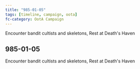 ```yaml
---
title: "985-01-05"
tags: [timeline, campaign, oota]
fc-category: OotA Campaign
---
```

<span class='ob-timelines'
	data-date='985-01-05-00'
	data-title='Campaign: NAGA Adventures'
	data-class='orange'> Encounter bandit cultists and skeletons, Rest at Death's Haven </span>
## 985-01-05
Encounter bandit cultists and skeletons, Rest at Death's Haven
